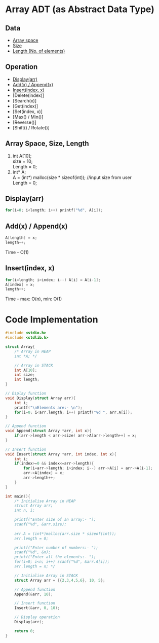 # Array ADT (as Abstract Data Type)

## Data

- [Array space](#array-space-size-length)
- [Size](#array-space-size-length)
- [Length (No. of elements)](#array-space-size-length)

## Operation

- [Display(arr)](#displayarr)
- [Add(x) / Append(x)](#addx--appendx)
- [Insert(index, x)](#insertindex-x)
- [Delete(index)]
- [Search(x)]
- [Get(index)]
- [Set(index, x)]
- [Max() / Min()]
- [Reverse()]
- [Shift() / Rotate()]

## Array Space, Size, Length

1. int A[10];
    <br>
    size = 10;
    <br>
    Length = 0;
2. int* A;
    <br>
    A = (int*) malloc(size * sizeof(int)); //input size from user
    <br>
    Length = 0;

## Display(arr)

```C
for(i=0; i<length; i++) printf("%d", A[i]);
```

## Add(x) / Append(x)

```C
A[length] = x;
length++;
```
Time - O(1) 

## Insert(index, x)

```C
for(i=length; i>index; i--) A[i] = A[i-1];
A[index] = x;
length++;
```
Time - max: O(n), min: O(1)















# Code Implementation

```C
#include <stdio.h>
#include <stdlib.h>

struct Array{
    /* Array in HEAP
    int *A; */

    // Array in STACK
    int A[10];
    int size;
    int length;
}

// Diplay function
void Display(struct Array arr){
    int i;
    printf("\nElements are:- \n");
    for(i=0; i<arr.length; i++) printf("%d ", arr.A[i]);
}

// Append function
void Append(struct Array *arr, int x){
    if(arr->length < arr->size) arr->A[arr->length++] = x;
}

// Insert function
void Insert(struct Array *arr, int index, int x){
    int i;
    if(index>=0 && index<=arr->length){
        for(i=arr->length; i>index; i--) arr->A[i] = arr->A[i-1];
        arr->A[index] = x;
        arr->length++;
    }
}

int main(){
    /* Initialise Array in HEAP
    struct Array arr;
    int n, i;

    printf("Enter size of an array:- ");
    scanf("%d", &arr.size);
    
    arr.A = (int*)malloc(arr.size * sizeof(int));
    arr.length = 0;

    printf("Enter number of numbers:- ");
    scanf("%d", &n);
    printf("Enter all the elements:- ");
    for(i=0; i<n; i++) scanf("%d", &arr.A[i]);
    arr.length = n; */

    // Initialise Array in STACK
    struct Array arr = {{2,3,4,5,6}, 10, 5};

    // Append function
    Append(&arr, 10);

    // Insert function
    Insert(&arr, 0, 10);

    // Display operation
    Display(arr);

    return 0;
}
```